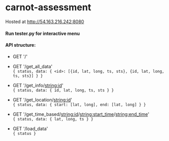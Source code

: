 # carnot-assessment
Hosted at http://54.163.216.242:8080

#### Run tester.py for interactive menu

#### API structure: 
- GET '/'

- GET '/get_all_data'\
 ``
 {
 	status,
 	data: {
 		<id>: [{id, lat, long, ts, sts}, {id, lat, long, ts, sts}]
 	}
 }
``
- GET '/get_info/<string:id>'\
 ``
 {
 	status,
 	data: {
 		id,
 		lat,
 		long,
 		ts,
 		sts
 	}
 }
``
- GET '/get_location/<string:id>'\
``
{
	status,
	data: {
		start: [lat, long],
		end: [lat, long]
	}
}
``
- GET '/get_time_based/<string:id>/<string:start_time>/<string:end_time>'\
``
{
	status,
	data: {
		lat,
		long,
		ts
	}
}
``
- GET '/load_data'\
``
{
	status
}
``
